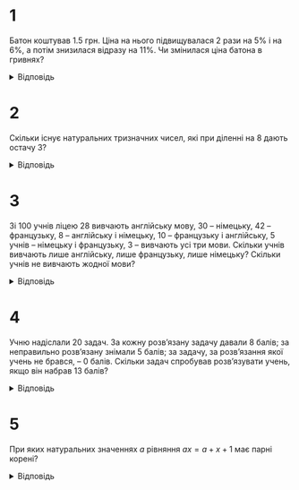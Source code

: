 # 1
Батон коштував 1.5 грн. Ціна на нього підвищувалася 2 рази на 5% і на 6%, а потім знизилася відразу на 11%. Чи змінилася ціна батона в гривнях?
<details><summary>Відповідь</summary>
Змінилася, зменшилася.
</details>

# 2
Скільки існує натуральних тризначних чисел, які при діленні на 8 дають остачу 3?
<details><summary>Відповідь</summary>
112
</details>

# 3
Зі 100 учнів ліцею 28 вивчають англійську мову, 30 – німецьку, 42 – французьку, 8 – англійську і німецьку, 10 – французьку і англійську, 5 учнів – німецьку і французьку, 3 – вивчають усі три мови. Скільки учнів вивчають лише англійську, лише французьку, лише німецьку? Скільки учнів не вивчають жодної мови?
<details><summary>Відповідь</summary>
13 учнів вивчають лише англійську, 20 – лише німецьку, 30 – лише французьку, 20 учнів не вивчають жодної мови.
</details>

# 4
Учню надіслали 20 задач. За кожну розв’язану задачу давали 8 балів; за неправильно розв’язану знімали 5 балів; за задачу, за розв’язання якої учень не брався, – 0 балів. Скільки задач спробував розв’язувати учень, якщо він набрав 13 балів?
<details><summary>Відповідь</summary>
Учень спробував вирішувати 13 задач, з яких розв’язав 6 правильно і 7 неправильно.
</details>

# 5
При яких натуральних значеннях $a$ рівняння $ax = a + x + 1$ має парні корені?
<details><summary>Відповідь</summary>

$a = 3$
</details>

